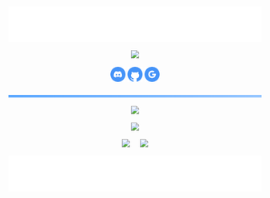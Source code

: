<p align='center'><img src="resources/top.svg"></p>

<p align='center'>
  <img src="https://readme-typing-svg.demolab.com/?font=Fira+Code&size=24&pause=1000&color=4493F8&center=true&random=false&width=500&height=35&lines=Bienvenido+a+mi+perfil;Soy+FabriDevelope;Programador+%7C+Baterista+%7C+CEO+de+nudp">
</p>

<p align='center'>
  <a href="https://discordapp.com/users/798503509522645012/"><img src="resources/discord.svg" width="30" height="30"></a>
  <a href="https://github.com/FabriDevelope"><img src="resources/github.svg" width="30" height="30"></a>
  <a href="https://nudp.netlify.app/"><img src="resources/google.svg" width="30" height="30"></a>
</p>

<p align='center'><img src="resources/line.svg" width="750" ></p>

<p align='center'>
  <img src="https://github-widgetbox.vercel.app/api/profile?username=FabriDevelope&data=followers,repositories,stars,commits&theme=nautilus" width="800">
</p>

<p align='center'>
  <img src="https://github-widgetbox.vercel.app/api/skills?languages=python,html,css,js&theme=nautilus" width="800">
</p>

<p align='center'>
  <img src="https://github-readme-stats.vercel.app/api/?username=FabriDevelope&rank_icon=github&show_icons=true&hide_rank=true&theme=tokyonight&border_color=162238&bg_color=162238&text_color=BFBFBF&title_color=EAB622&border_radius=15" height="200">
  &nbsp;&nbsp;&nbsp;
  <img src="https://github-readme-stats.vercel.app/api/top-langs/?username=FabriDevelope&layout=donut&theme=tokyonight&border_color=162238&bg_color=162238&text_color=BFBFBF&title_color=EAB622&border_radius=15" height="200">
</p>

<p align='center'><img src="resources/bottom.svg"></p>
